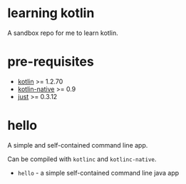 # learning kotlin

A sandbox repo for me to learn kotlin.

# pre-requisites

- [kotlin](https://github.com/JetBrains/kotlin) >= 1.2.70
- [kotlin-native](https://github.com/JetBrains/kotlin-native) >= 0.9
- [just](https://github.com/casey/just) >= 0.3.12

# hello

A simple and self-contained command line app.

Can be compiled with `kotlinc` and `kotlinc-native`.

- `hello` - a simple self-contained command line java app
